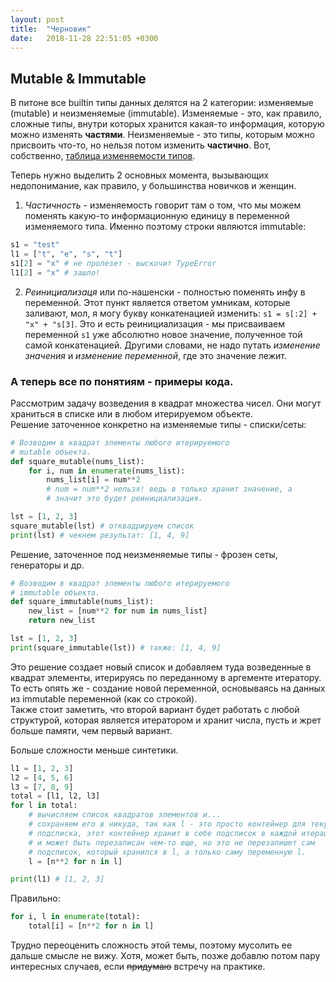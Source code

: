 ```yaml
---
layout: post
title:  "Черновик"
date:   2018-11-28 22:51:05 +0300
---
```

## Mutable & Immutable
В питоне все builtin типы данных делятся на 2 категории: изменяемые (mutable) и неизменяемые (immutable).
Изменяемые - это, как правило, сложные типы, внутри которых хранится какая-то информация, которую можно изменять **частями**.
Неизменяемые - это типы, которым можно присвоить что-то, но нельзя потом изменить **частично**.
Вот, собственно, [таблица изменяемости типов](https://i.imgur.com/flmB6df.png).  

Теперь нужно выделить 2 основных момента, вызывающих недопонимание, как правило, у большинства новичков и женщин.
1. *Частичность* - изменяемость говорит там о том, что мы можем поменять какую-то информационную единицу в переменной изменяемого типа.
Именно поэтому строки являются immutable:
```python
s1 = "test"
l1 = ["t", "e", "s", "t"]
s1[2] = "x" # не пролезет - выскочит TypeError
l1[2] = "x" # зашло!
```
2. *Реинициализаця* или по-нашенски - полностью поменять инфу в переменной.
Этот пункт является ответом умникам, которые заливают, мол, я могу букву конкатенацией изменить: `s1 = s[:2] + "x" + "s[3]`. Это и есть реинициализация - мы присваиваем переменной `s1` уже абсолютно новое значение, полученное той самой конкатенацией.
Другими словами, не надо путать *изменение значения* и *изменение переменной*, где это значение лежит.  

### А теперь все по понятиям - примеры кода.
Рассмотрим задачу возведения в квадрат множества чисел. Они могут храниться в списке или в любом итерируемом объекте.  
Решение заточенное конкретно на изменяемые типы - списки/сеты:
```python
# Возводим в квадрат элементы любого итерируемого
# mutable объекта.
def square_mutable(nums_list):
    for i, num in enumerate(nums_list):
        nums_list[i] = num**2
        # num = num**2 нельзя! ведь в только хранит значение, а
        # значит это будет реинициализация.

lst = [1, 2, 3]
square_mutable(lst) # отквадрируем список
print(lst) # чекнем результат: [1, 4, 9]
```
Решение, заточенное под неизменяемые типы - фрозен сеты, генераторы и др.
```python
# Возводим в квадрат элементы любого итерируемого
# immutable объекта.
def square_immutable(nums_list):
    new_list = [num**2 for num in nums_list]
    return new_list

lst = [1, 2, 3]
print(square_immutable(lst)) # также: [1, 4, 9]
```
Это решение создает новый список и добавляем туда возведенные в квадрат элементы, итерируясь по переданному в аргементе итератору. То есть опять же - создание новой переменной, основываясь на данных из immutable переменной (как со строкой).  
Также стоит заметить, что второй вариант будет работать с любой структурой, которая является итератором и хранит числа, пусть и жрет больше памяти, чем первый вариант.  

Больше сложности меньше синтетики.  
```python
l1 = [1, 2, 3]
l2 = [4, 5, 6]
l3 = [7, 8, 9]
total = [l1, l2, l3]
for l in total:
    # вычисляем список квадратов элементов и...
    # сохраняем его в никуда, так как l - это просто контейнер для текущего
    # подсписка, этот контейнер хранит в себе подсписок в каждой итерации 
    # и может быть перезаписан чем-то еще, но это не перезапишет сам 
    # подсписок, который хранился в l, а только саму переменную l.
    l = [n**2 for n in l]

print(l1) # [1, 2, 3]
```
Правильно:
```python
for i, l in enumerate(total):
    total[i] = [n**2 for n in l]
```

Трудно переоценить сложность этой темы, поэтому мусолить ее дальше смысле не вижу. Хотя, может быть, позже добавлю потом пару интересных случаев, если ~~придумаю~~ встречу на практике.
